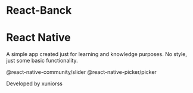 # React-Banck
# React Native

A simple app created just for learning and knowledge purposes.
No style, just some basic functionality.


@react-native-community/slider
@react-native-picker/picker

Developed by xuniorss
